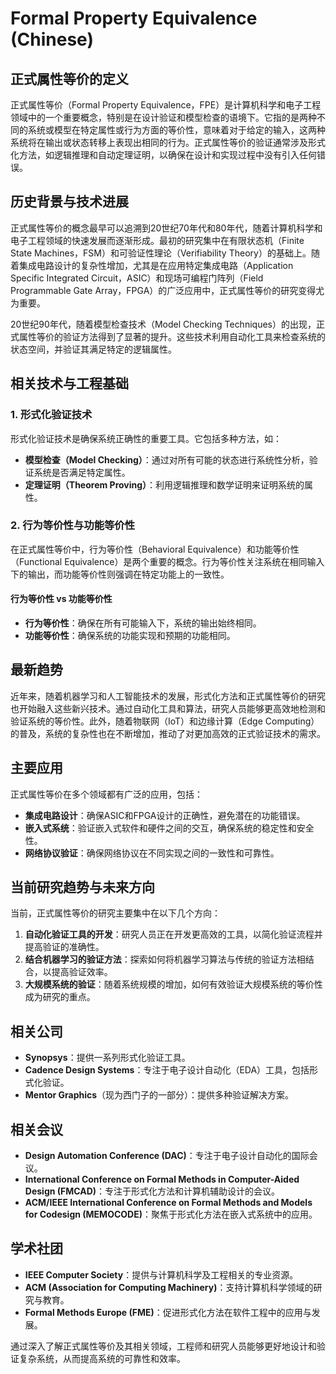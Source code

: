 # Formal Property Equivalence (Chinese)

## 正式属性等价的定义

正式属性等价（Formal Property Equivalence，FPE）是计算机科学和电子工程领域中的一个重要概念，特别是在设计验证和模型检查的语境下。它指的是两种不同的系统或模型在特定属性或行为方面的等价性，意味着对于给定的输入，这两种系统将在输出或状态转移上表现出相同的行为。正式属性等价的验证通常涉及形式化方法，如逻辑推理和自动定理证明，以确保在设计和实现过程中没有引入任何错误。

## 历史背景与技术进展

正式属性等价的概念最早可以追溯到20世纪70年代和80年代，随着计算机科学和电子工程领域的快速发展而逐渐形成。最初的研究集中在有限状态机（Finite State Machines，FSM）和可验证性理论（Verifiability Theory）的基础上。随着集成电路设计的复杂性增加，尤其是在应用特定集成电路（Application Specific Integrated Circuit，ASIC）和现场可编程门阵列（Field Programmable Gate Array，FPGA）的广泛应用中，正式属性等价的研究变得尤为重要。

20世纪90年代，随着模型检查技术（Model Checking Techniques）的出现，正式属性等价的验证方法得到了显著的提升。这些技术利用自动化工具来检查系统的状态空间，并验证其满足特定的逻辑属性。

## 相关技术与工程基础

### 1. 形式化验证技术

形式化验证技术是确保系统正确性的重要工具。它包括多种方法，如：

- **模型检查（Model Checking）**：通过对所有可能的状态进行系统性分析，验证系统是否满足特定属性。
- **定理证明（Theorem Proving）**：利用逻辑推理和数学证明来证明系统的属性。

### 2. 行为等价性与功能等价性

在正式属性等价中，行为等价性（Behavioral Equivalence）和功能等价性（Functional Equivalence）是两个重要的概念。行为等价性关注系统在相同输入下的输出，而功能等价性则强调在特定功能上的一致性。

#### 行为等价性 vs 功能等价性

- **行为等价性**：确保在所有可能输入下，系统的输出始终相同。
- **功能等价性**：确保系统的功能实现和预期的功能相同。

## 最新趋势

近年来，随着机器学习和人工智能技术的发展，形式化方法和正式属性等价的研究也开始融入这些新兴技术。通过自动化工具和算法，研究人员能够更高效地检测和验证系统的等价性。此外，随着物联网（IoT）和边缘计算（Edge Computing）的普及，系统的复杂性也在不断增加，推动了对更加高效的正式验证技术的需求。

## 主要应用

正式属性等价在多个领域都有广泛的应用，包括：

- **集成电路设计**：确保ASIC和FPGA设计的正确性，避免潜在的功能错误。
- **嵌入式系统**：验证嵌入式软件和硬件之间的交互，确保系统的稳定性和安全性。
- **网络协议验证**：确保网络协议在不同实现之间的一致性和可靠性。

## 当前研究趋势与未来方向

当前，正式属性等价的研究主要集中在以下几个方向：

1. **自动化验证工具的开发**：研究人员正在开发更高效的工具，以简化验证流程并提高验证的准确性。
2. **结合机器学习的验证方法**：探索如何将机器学习算法与传统的验证方法相结合，以提高验证效率。
3. **大规模系统的验证**：随着系统规模的增加，如何有效验证大规模系统的等价性成为研究的重点。

## 相关公司

- **Synopsys**：提供一系列形式化验证工具。
- **Cadence Design Systems**：专注于电子设计自动化（EDA）工具，包括形式化验证。
- **Mentor Graphics**（现为西门子的一部分）：提供多种验证解决方案。

## 相关会议

- **Design Automation Conference (DAC)**：专注于电子设计自动化的国际会议。
- **International Conference on Formal Methods in Computer-Aided Design (FMCAD)**：专注于形式化方法和计算机辅助设计的会议。
- **ACM/IEEE International Conference on Formal Methods and Models for Codesign (MEMOCODE)**：聚焦于形式化方法在嵌入式系统中的应用。

## 学术社团

- **IEEE Computer Society**：提供与计算机科学及工程相关的专业资源。
- **ACM (Association for Computing Machinery)**：支持计算机科学领域的研究与教育。
- **Formal Methods Europe (FME)**：促进形式化方法在软件工程中的应用与发展。

通过深入了解正式属性等价及其相关领域，工程师和研究人员能够更好地设计和验证复杂系统，从而提高系统的可靠性和效率。